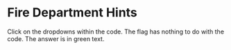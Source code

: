 # Fire Department Hints


[//]: # (Example of the tabs.)

<tabs>
<tab title="Hint 1">Click on the dropdowns within the code.</tab>
<tab title="Hint 2">The flag has nothing to do with the code.</tab>
<tab title="Hint 3">The answer is in green text.</tab>
</tabs>
